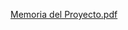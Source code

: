  [Memoria del Proyecto.pdf](https://github.com/user-attachments/files/20744271/Memoria.del.Proyecto.pdf)
